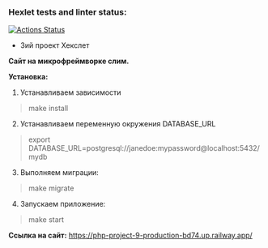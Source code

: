 ### Hexlet tests and linter status:
[![Actions Status](https://github.com/210danila/php-project-9/workflows/hexlet-check/badge.svg)](https://github.com/210danila/php-project-9/actions)

* 3ий проект Хекслет

__Сайт на микрофреймворке слим.__

  __Установка:__
1) Устанавливаем зависимости
> make install
2) Устанавливаем переменную окружения DATABASE_URL
> export DATABASE_URL=postgresql://janedoe:mypassword@localhost:5432/mydb
3) Выполняем миграции:
> make migrate
4) Запускаем приложение:
> make start

  __Ссылка на сайт:__
https://php-project-9-production-bd74.up.railway.app/